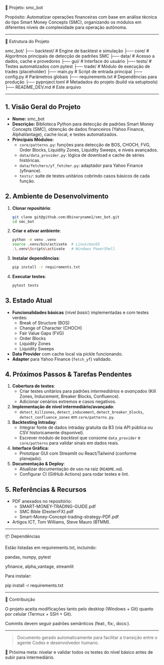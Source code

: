 📘 Projeto: smc_bot

Propósito: Automatizar operações financeiras com base em análise técnica do tipo Smart Money Concepts (SMC), organizando os módulos em diferentes níveis de complexidade para operação autônoma.


---

📁 Estrutura do Projeto

smc_bot/
├── backtest/               # Engine de backtest e simulação
├── core/                   # Algoritmos principais de detecção de padrões SMC
├── data/                   # Acesso a dados, cache e provedores
├── gui/                    # Interface do usuário
├── tests/                  # Testes automatizados com pytest
├── trade/                  # Módulo de execução de trades (placeholder)
├── main.py                 # Script de entrada principal
├── config.py               # Parâmetros globais
├── requirements.txt        # Dependências para produção
├── pyproject.toml          # Metadados do projeto (build via setuptools)
├── README_DEV.md           # Este arquivo


---

## 1. Visão Geral do Projeto

- **Nome:** smc_bot
- **Descrição:** Biblioteca Python para detecção de padrões Smart Money Concepts (SMC), obtenção de dados financeiros (Yahoo Finance, AlphaVantage), cache local, e testes automatizados.
- **Principais Módulos:**
  - `core/patterns.py`: funções para detecção de BOS, CHOCH, FVG, Order Blocks, Liquidity Zones, Liquidity Sweeps, e níveis avançados.
  - `data/data_provider.py`: lógica de download e cache de séries históricas.
  - `data/fetchers/yf_fetcher.py`: adaptador para Yahoo Finance (yfinance).
  - `tests/`: suíte de testes unitários cobrindo casos básicos de cada função.

## 2. Ambiente de Desenvolvimento

1. **Clonar repositório**:
   ```bash
   git clone git@github.com:0binaryname1/smc_bot.git
   cd smc_bot
   ```
2. **Criar e ativar ambiente**:
   ```bash
   python -m venv .venv
   source .venv/bin/activate  # Linux/macOS
   .\.venv\Scripts\activate   # Windows PowerShell
   ```
3. **Instalar dependências**:
   ```bash
   pip install -r requirements.txt
   ```
4. **Executar testes**:
   ```bash
   pytest tests
   ```

## 3. Estado Atual

- **Funcionalidades básicas** (nível _basic_) implementadas e com testes verdes:
  - Break of Structure (BOS)
  - Change of Character (CHOCH)
  - Fair Value Gaps (FVG)
  - Order Blocks
  - Liquidity Zones
  - Liquidity Sweeps
- **Data Provider** com cache local via pickle funcionando.
- **Adapter** para Yahoo Finance (`fetch_yf`) validado.

## 4. Próximos Passos & Tarefas Pendentes

1. **Cobertura de testes**:
   - Criar testes unitários para padrões _intermediários_ e _avançados_ (Kill Zones, Inducement, Breaker Blocks, Confluence).
   - Adicionar cenários extremos e casos negativos.
2. **Implementação de nível intermediário/avançado**:
   - `detect_killzones`, `detect_inducement`, `detect_breaker_blocks`, `detect_confluence_zones` em `core/patterns.py`.
3. **Backtesting Intraday**:
   - Integrar fonte de dados intraday gratuita da B3 (via API pública ou CSV historicamente disponível).
   - Escrever módulo de _backtest_ que consome `data_provider` e `core/patterns` para validar sinais em dados reais.
4. **Interface Gráfica**:
   - Prototipar GUI com Streamlit ou React/Tailwind (conforme planejado).
5. **Documentação & Deploy**:
   - Atualizar documentação de uso na raiz (`README.md`).
   - Configurar CI (GitHub Actions) para rodar testes e lint.

## 5. Referências & Recursos

- PDF anexados no repositório:
  - SMART-MONEY-TRADING-GUIDE.pdf
  - SMC Bible (DexterrFX).pdf
  - Smart-Money-Concept-trading-strategy-PDF.pdf
- Artigos ICT, Tom Williams, Steve Mauro (BTMM).




---

📦 Dependências

Estão listadas em requirements.txt, incluindo:

pandas, numpy, pytest

yfinance, alpha_vantage, streamlit


Para instalar:

pip install -r requirements.txt


---

🤝 Contribuição

O projeto aceita modificações tanto pelo desktop (Windows + Git) quanto por celular (Termux + SSH + Git).

Commits devem seguir padrões semânticos (feat:, fix:, docs:).



---

> Documento gerado automaticamente para facilitar a transição entre o agente Codex e desenvolvedor humano.



🧠 Próxima meta: nivelar e validar todos os testes do nível básico antes de subir para intermediário.


